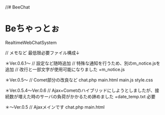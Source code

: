 //# BeeChat
# Beちゃっとぉ
RealtimeWebChatSystem


// メモなど
最低限必要ファイル構成↓

＊Ver.0.6.1～
// 設定など随時追加
// 特殊な通知を行うため、別のm_notice.jsを追加
// 改行と一部文字が使用可能になりました
+m_notice.js

＊Ver.0.5～
// Comet部分の改良など
chat.php
main.html
main.js
style.css

＊Ver.0.5.4～Ver.0.6
// Ajax+Cometのハイブリッドにしようとしましたが、接続数が増えた時のサーバの負荷がかかるため諦めました
+date_temp.txt 必要

＊～Ver.0.5
// Ajaxメインです
chat.php
main.html
